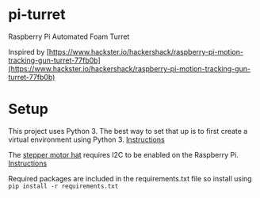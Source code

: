 # pi-turret
Raspberry Pi Automated Foam Turret

Inspired by [https://www.hackster.io/hackershack/raspberry-pi-motion-tracking-gun-turret-77fb0b](https://www.hackster.io/hackershack/raspberry-pi-motion-tracking-gun-turret-77fb0b)

# Setup
This project uses Python 3. The best way to set that up is to first create a virtual environment using Python 3. [Instructions](https://realpython.com/python-virtual-environments-a-primer/)

The [stepper motor hat](https://learn.adafruit.com/adafruit-dc-and-stepper-motor-hat-for-raspberry-pi/overview) requires I2C to be enabled on the Raspberry Pi. [Instructions](https://learn.adafruit.com/adafruits-raspberry-pi-lesson-4-gpio-setup/configuring-i2c)

Required packages are included in the requirements.txt file so install using `pip install -r requirements.txt`